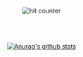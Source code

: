 <div align="center">
<p></p>
<img src="https://el-psy-congroo-counter.glitch.me/Abhineel-Nandi/count.svg" alt="hit counter" align="center">
</div>
<br/>
<br/>
<br/>
<div align="center">
<p><a href="https://github.com/Abhineel-Nandi/github-readme-stats"><img src="https://github-readme-stats.vercel.app/api?username=Abhineel-Nandi&amp;theme=onedark" alt="Anurag&#39;s github stats"></a></p>
</div>
